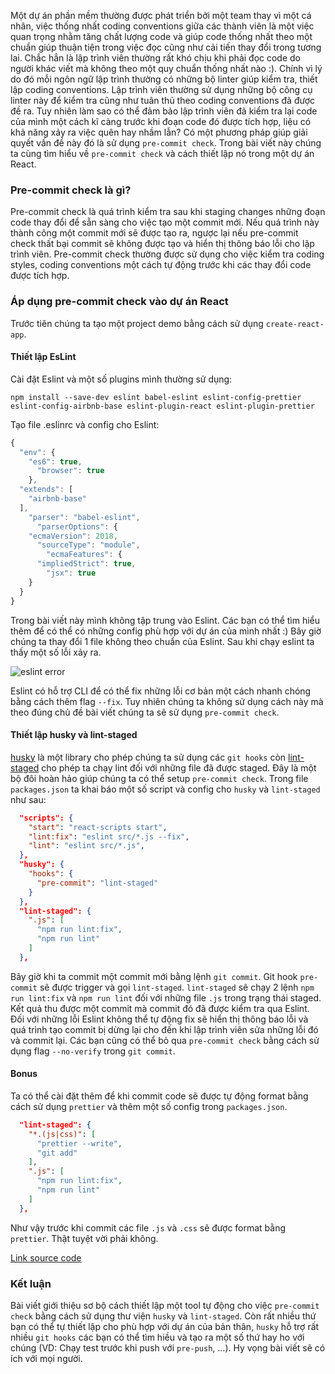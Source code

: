 Một dự án phần mềm thường được phát triển bởi một team thay vì một cá nhân, việc thống nhất coding conventions giữa các thành viên là một việc quan trọng nhằm tăng chất lượng code và giúp code thống nhất theo một chuẩn giúp thuận tiện trong việc đọc cũng như cải tiến thay đổi trong tương lai. Chắc hẳn là lập trình viên thường rất khó chịu khi phải đọc code do người khác viết mà không theo một quy chuẩn thống nhất nào :). Chính vì lý do đó mỗi ngôn ngữ lập trình thường có những bộ linter giúp kiểm tra, thiết lập coding conventions. Lập trình viên thường sử dụng những bộ công cụ linter này để kiểm tra cũng như tuân thủ theo coding conventions đã được đề ra. Tuy nhiên làm sao có thể đảm bảo lập trình viên đã kiểm tra lại code của mình một cách kĩ càng trước khi đoạn code đó được tích hợp, liệu có khả năng xảy ra việc quên hay nhầm lẫn? Có một phương pháp giúp giải quyết vấn đề này đó là sử dụng `pre-commit check`. Trong bài viết này chúng ta cùng tìm hiểu về `pre-commit check` và cách thiết lập nó trong một dự án React.

### Pre-commit check là gì?
Pre-commit check là quá trình kiểm tra sau khi staging changes những đoạn code thay đổi để sẵn sàng cho việc tạo một commit mới.   Nếu quá trình này thành công một commit mới sẽ được tạo ra, ngược lại nếu pre-commit check thất bại commit sẽ không được tạo và hiển thị thông báo lỗi cho lập trình viên. Pre-commit check thường được sử dụng cho việc kiểm tra coding styles, coding conventions một cách tự động trước khi các thay đổi code được tích hợp.

### Áp dụng pre-commit check vào dự án React
Trước tiên chúng ta tạo một project demo bằng cách sử dụng `create-react-app`.
#### Thiết lập EsLint
Cài đặt Eslint và một số plugins mình thường sử dụng:

```
npm install --save-dev eslint babel-eslint eslint-config-prettier eslint-config-airbnb-base eslint-plugin-react eslint-plugin-prettier
```

Tạo file .eslinrc và config cho Eslint:

```javascript
{
  "env": {
    "es6": true,
      "browser": true
    },
  "extends": [
    "airbnb-base"
  ],
    "parser": "babel-eslint",
      "parserOptions": {
    "ecmaVersion": 2018,
      "sourceType": "module",
        "ecmaFeatures": {
      "impliedStrict": true,
        "jsx": true
    }
  }
}
```
Trong bài viết này mình không tập trung vào Eslint. Các bạn có thể tìm hiểu thêm để có thể có những config phù hợp với dự án của mình nhất :)
Bây giờ chúng ta thay đổi 1 file không theo chuẩn của Eslint. Sau khi chạy eslint ta thấy một số lỗi xảy ra.

![eslint error](https://images.viblo.asia/7e73bbef-85ef-41af-803e-7d599d4df374.png)

Eslint có hỗ trợ CLI để có thể fix những lỗi cơ bản một cách nhanh chóng bằng cách thêm flag `--fix`. Tuy nhiên chúng ta không sử dụng cách này mà theo đúng chủ đề bài viết chúng ta sẽ sử dụng `pre-commit check`.

#### Thiết lập husky và lint-staged
[husky](https://github.com/typicode/husky) là một library cho phép chúng ta sử dụng các `git hooks` còn [lint-staged](https://github.com/okonet/lint-staged) cho phép ta chạy lint đối với những file đã được staged. Đây là một bộ đôi hoàn hảo giúp chúng ta có thể setup `pre-commit check`.
Trong file `packages.json` ta khai báo một số script và config cho `husky` và `lint-staged` như sau:
```json
  "scripts": {
    "start": "react-scripts start",
    "lint:fix": "eslint src/*.js --fix",
    "lint": "eslint src/*.js",
  },
  "husky": {
    "hooks": {
      "pre-commit": "lint-staged"
    }
  },
  "lint-staged": {
    ".js": [
      "npm run lint:fix",
      "npm run lint"
    ]
  },
```

Bây giờ khi ta commit một commit mới bằng lệnh `git commit`. Git hook `pre-commit` sẽ được trigger và gọi `lint-staged`. `lint-staged` sẽ chạy 2 lệnh `npm run lint:fix` và `npm run lint` đối với những file `.js` trong trạng thái staged. Kết quả thu được một commit mà commit đó đã được kiểm tra qua Eslint. Đối với những lỗi Eslint không thể tự động fix sẽ hiển thị thông báo lỗi và quá trình tạo commit bị dừng lại cho đến khi lập trình viên sửa những lỗi đó và commit lại.
Các bạn cũng có thể bỏ qua `pre-commit check` bằng cách sử dụng flag `--no-verify` trong `git commit`.

#### Bonus
Ta có thể cài đặt thêm để khi commit code sẽ được tự động format bằng cách sử dụng `prettier` và thêm một số config trong `packages.json`.
```json
  "lint-staged": {
    "*.(js|css)": [
      "prettier --write",
      "git add"
    ],
    ".js": [
      "npm run lint:fix",
      "npm run lint"
    ]
  },
```
Như vậy trước khi commit các file `.js` và `.css` sẽ được format bằng `prettier`. Thật tuyệt vời phải không.

[Link source code](https://github.com/VuPhong95663/pre-commit-test)

### Kết luận
Bài viết giới thiệu sơ bộ cách thiết lập một tool tự động cho việc `pre-commit check` bằng cách sử dụng thư viện `husky` và `lint-staged`. Còn rất nhiều thứ bạn có thể tự thiết lập cho phù hợp với dự án của bản thân, `husky` hỗ trợ rất nhiều `git hooks` các bạn có thể tìm hiều và tạo ra một số thứ hay ho với chúng (VD: Chạy test trước khi push với `pre-push`, ...). Hy vọng bài viết sẽ có ích với mọi người.